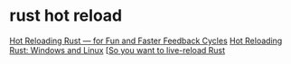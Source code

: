 # rust hot reload

[Hot Reloading Rust — for Fun and Faster Feedback Cycles](https://robert.kra.hn/posts/hot-reloading-rust/)
[Hot Reloading Rust: Windows and Linux](https://johnaustin.io/articles/2022/hot-reloading-rust)
[[So you want to live-reload Rust](https://fasterthanli.me/articles/so-you-want-to-live-reload-rust)
